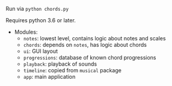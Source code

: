 Run via `python chords.py`

Requires python 3.6 or later.

* Modules:
    * `notes`:          lowest level, contains logic about notes and scales
    * `chords`:         depends on `notes`, has logic about chords
    * `ui`:             GUI layout
    * `progressions`:   database of known chord progressions
    * `playback`:       playback of sounds
    * `timeline`:       copied from `musical` package
    * `app`:            main application
